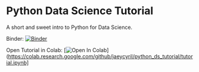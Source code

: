 # Python Data Science Tutorial

A short and sweet intro to Python for Data Science.

Binder: [![Binder](https://mybinder.org/badge_logo.svg)](https://mybinder.org/v2/gh/jaeycyril/python_ds_tutorial/master)

Open Tutorial in Colab: [![Open In Colab](https://colab.research.google.com/assets/colab-badge.svg)](https://colab.research.google.com/github/jaeycyril/python_ds_tutorial/tutorial.ipynb]

